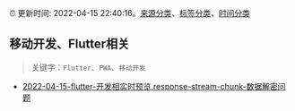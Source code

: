 :alarm_clock: 更新时间: 2022-04-15 22:40:16。[来源分类](../README.md)、[标签分类](../TAGS.md)、[时间分类](../TIMELINE.md)

## 移动开发、Flutter相关


> 关键字：`Flutter`、`PWA`、`移动开发`



- [2022-04-15-flutter-开发相实时预览,response-stream-chunk-数据解密问题](https://www.v2ex.com/t/847221) 
